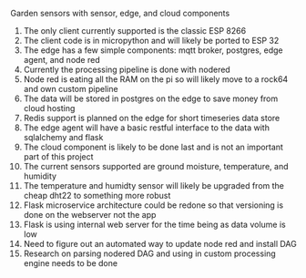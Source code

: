 Garden sensors with sensor, edge, and cloud components

1. The only client currently supported is the classic ESP 8266
2. The client code is in micropython and will likely be ported to ESP 32
3. The edge has a few simple components: mqtt broker, postgres, edge agent, and node red
4. Currently the processing pipeline is done with nodered
5. Node red is eating all the RAM on the pi so will likely move to a rock64 and own custom pipeline
6. The data will be stored in postgres on the edge to save money from cloud hosting
7. Redis support is planned on the edge for short timeseries data store
8. The edge agent will have a basic restful interface to the data with sqlalchemy and flask
9. The cloud component is likely to be done last and is not an important part of this project
10. The current sensors supported are ground moisture, temperature, and humidity
11. The temperature and humidty sensor will likely be upgraded from the cheap dht22 to something more robust
12. Flask microservice architecture could be redone so that versioning is done on the webserver not the app
13. Flask is using internal web server for the time being as data volume is low
14. Need to figure out an automated way to update node red and install DAG
15. Research on parsing nodered DAG and using in custom processing engine needs to be done
